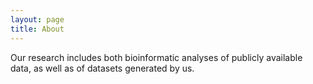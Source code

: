 ```yaml
---
layout: page
title: About
---
```


Our research includes both bioinformatic analyses of publicly available data, as well as of datasets generated by us.
